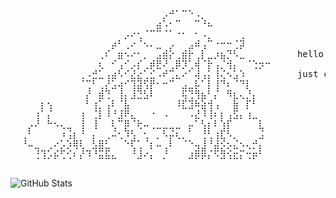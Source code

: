 <pre>

  ⠀⠀⠀⠀⠀⠀⠀⠀⠀⠀⠀⠀⠀⠀⠀⠀⠀⠀⠀⠀⠀⠀⡠⠚⠁⠉⠑⠠⡀⠀⠀⠀⠀⠀⠀⠀⠀⠀⠀
  ⠀⠀⠀⠀⠀⠀⠀⠀⠀⠀⠀⠀⠀⠀⠀⠀⠀⠀⠀⠀⠀⣴⠡⠂⠉⠀⠀⠉⠘⠦⠀⠀⠀⠀⠀⠀⠀⠀⠀
  ⠀⠀⠀⠀⠀⠀⠀⠀⠀⠀⠀⠀⠀⠀⠀⠀⡠⠔⢂⠈⠉⠉⠈⠁⠐⠂⠀⠂⠠⡀⠀⠀⠀⠀⢀⠀⠀⠀⠀
  ⠀⠀⠀⠀⠀⠀⠀⠀⠀⠀⠀⠀⠀⠀⡴⠃⢀⠔⠈⠢⠄⣀⠀⡠⠀⠀⣠⠾⢠⠉⠐⠒⠒⢈⡽⠀⠀⠀⠀
  ⠀⠀⠀⠀⠀⠀⠀⠀⠀⠀⠀⠀⢀⠎⠀⣶⠢⠔⠂⡀⠀⣠⣾⡕⢀⣾⡗⢀⡇⣀⡰⣦⡙⠣⣀⠀⠀⠀⠀     hello world,
  ⠀⠀⠀⠀⠀⠀⠀⠀⠀⠀⠀⠀⢆⠀⠊⢠⠊⡠⡎⢀⡾⣟⠜⢀⡿⡹⢁⢾⠈⡗⢠⡈⢺⡄⠀⠈⢑⡲⠒     
  ⠀⠀⠀⠀⠀⠀⠀⠀⠀⢀⠠⣚⣁⢠⣴⠣⠊⣜⣔⢁⣊⠠⠞⢉⣄⠔⠁⢼⢠⡅⢸⢌⠢⣡⠱⠀⠀⠀⠀     just call me anggoro. or what ever you want.
  ⠀⠀⠀⠀⠀⠀⠀⠀⠀⠈⢉⠃⢀⡜⣡⢴⠊⢹⣽⢫⡟⠂⠒⠉⠀⣠⣀⡧⠁⡇⢸⠙⠆⠈⠙⡇⠀⠀⠀    
  ⠀⠀⠀⠀⠀⠀⠀⠀⠀⠀⡜⠀⣾⢙⠀⢸⡄⣸⣙⣣⠇⠀⠀⠀⠀⢯⢙⢻⣦⠃⡌⠀⠻⣆⢄⡘⡄⠀⠀   
  ⠀⠀⠀⡆⢢⠀⠀⠀⠀⠀⠃⢰⡁⢠⠇⠈⣧⠀⠀⠀⠀⠀⠀⠀⠸⣏⣹⠷⣵⢺⢠⠀⠀⣷⠀⡏⠃⠀⠀             
  ⠀⠀⢰⠁⡌⠀⠀⠀⠀⢰⠀⢈⡇⠸⠘⣸⠟⣄⠀⠀⠐⠀⠠⠀⠀⠀⠠⣜⠸⢸⠆⡆⢠⣫⡄⢰⣀⠀⠀
  ⠀⡠⠜⠀⠓⠢⢄⣀⠀⢸⠀⢸⠀⠀⢇⠉⡿⠈⢗⠤⢀⣀⣀⣀⣀⠀⡤⠁⢣⡆⠇⢱⡏⠀⠀⠀⠀⣇⠀
  ⢀⠃⠀⠀⠀⠀⠰⢨⡆⠘⠀⡄⠀⢀⠬⢂⠹⢣⠀⢂⠀⡀⠣⡬⢆⡀⠁⠀⢘⢃⢰⣏⠣⡀⠀⠀⠀⣨⠀
  ⠘⠤⣀⠀⢀⠔⡡⡱⢿⢇⠀⣣⣿⣃⠀⠀⠑⢏⢁⠈⡆⠤⢀⠇⠀⠈⠑⢤⣸⠘⣼⡪⡢⣌⠢⢄⡚⡄⠀
  ⠀⠀⢘⢹⡡⡮⢋⢊⠆⡜⠹⠘⣭⣯⣄⠀⠀⠘⣸⠔⡄⠀⡘⠀⠀⠀⣰⡿⡿⡌⠫⣻⢪⣖⡍⢒⡶⠃⠀

</pre>
![GitHub Stats](https://github-readme-stats.vercel.app/api?username=anggoroexe&show_icons=true&theme=radical)
